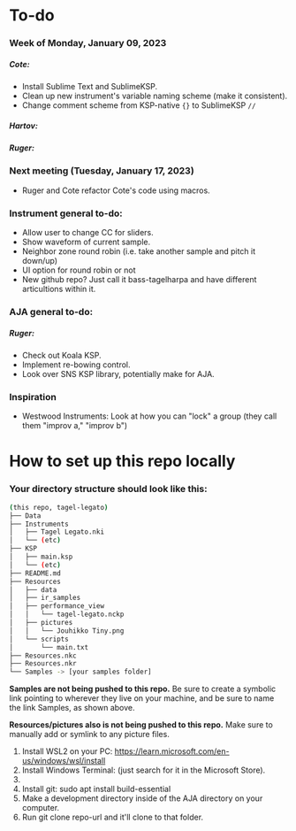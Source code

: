 # To-do

### Week of Monday, January 09, 2023

##### Cote: 
- Install Sublime Text and SublimeKSP.
- Clean up new instrument's variable naming scheme (make it consistent).
- Change comment scheme from KSP-native `{}` to SublimeKSP `//`

##### Hartov:

##### Ruger:

### Next meeting (Tuesday, January 17, 2023)
- Ruger and Cote refactor Cote's code using macros.

### Instrument general to-do:
- Allow user to change CC for sliders.
- Show waveform of current sample.
- Neighbor zone round robin (i.e. take another sample and pitch it down/up)
- UI option for round robin or not
- New github repo? Just call it bass-tagelharpa and have different articultions within it.

### AJA general to-do:

##### Ruger:
- Check out Koala KSP.
- Implement re-bowing control.
- Look over SNS KSP library, potentially make for AJA.

### Inspiration
- Westwood Instruments: Look at how you can "lock" a group (they call them "improv a," "improv b")

# How to set up this repo locally

<!--
First, a little tutorial on markdown. It's kind of like HTML. For example, it 
usesthe same comment deliminators.
-->

<!-- Just like HTML, it works for one line or multiple. -->

<!-- 
From here down is a header. Note the three hashes before the sentence -- that 
means it's the third biggest header, Header 3, or H3, or in HTML, <h3></h3>. 
One hash is H1, the biggest, and six hashes is H6, the smallest.

This is a great super quick tutorial on markdown:
https://www.markdowntutorial.com
-->

### Your directory structure should look like this:  

```bash
(this repo, tagel-legato)  
├── Data  
├── Instruments  
│   ├── Tagel Legato.nki  
│   └── (etc)  
├── KSP  
│   ├── main.ksp  
│   └── (etc)  
├── README.md  
├── Resources  
│   ├── data  
│   ├── ir_samples  
│   ├── performance_view  
│   │   └── tagel-legato.nckp  
│   ├── pictures  
│   │   └── Jouhikko Tiny.png  
│   └── scripts  
│       └── main.txt  
├── Resources.nkc  
├── Resources.nkr  
└── Samples -> [your samples folder]  
 ``` 

**Samples are not being pushed to this repo.** Be sure to create a symbolic link pointing to wherever they live on your machine, and be sure to name the link Samples, as shown above.  

**Resources/pictures also is not being pushed to this repo.** Make sure to manually add or symlink to any picture files.  
1. Install WSL2 on your PC:
   https://learn.microsoft.com/en-us/windows/wsl/install
2. Install Windows Terminal:
   (just search for it in the Microsoft Store).
3. 
4. Install git: sudo apt install build-essential
5. Make a development directory inside of the AJA directory on your computer.
6. Run git clone repo-url and it'll clone to that folder.
